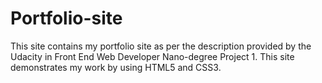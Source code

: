# Portfolio-site
This site contains my portfolio site as per the description provided by the Udacity in Front End Web Developer Nano-degree Project 1. This site demonstrates my work by using HTML5 and CSS3.
